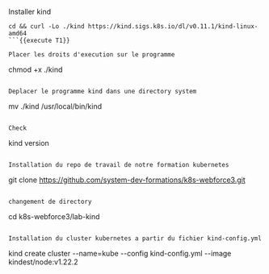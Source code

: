 Installer kind
```
cd && curl -Lo ./kind https://kind.sigs.k8s.io/dl/v0.11.1/kind-linux-amd64
```{{execute T1}}

Placer les droits d'execution sur le programme
```
chmod +x ./kind
```{{execute T1}}

Deplacer le programme kind dans une directory system
```
mv ./kind /usr/local/bin/kind 
```{{execute T1}}

Check 
```
kind version 
```{{execute T1}}

Installation du repo de travail de notre formation kubernetes
```
git clone https://github.com/system-dev-formations/k8s-webforce3.git
```{{execute T1}}

changement de directory
```
cd k8s-webforce3/lab-kind
```{{execute T1}}

Installation du cluster kubernetes a partir du fichier kind-config.yml
```
kind create cluster --name=kube --config kind-config.yml --image kindest/node:v1.22.2
```{{execute T1}}


